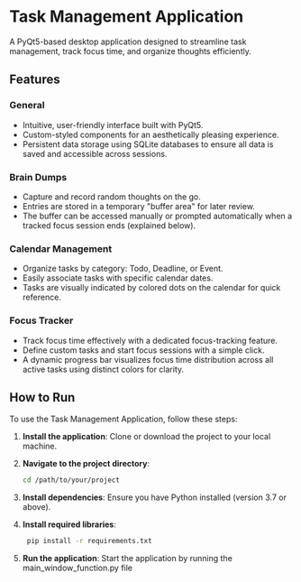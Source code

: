 # Task Management Application

A PyQt5-based desktop application designed to streamline task management, track focus time, and organize thoughts efficiently.

## Features

### General
- Intuitive, user-friendly interface built with PyQt5.
- Custom-styled components for an aesthetically pleasing experience.
- Persistent data storage using SQLite databases to ensure all data is saved and accessible across sessions.

### Brain Dumps
- Capture and record random thoughts on the go.
- Entries are stored in a temporary "buffer area" for later review.
- The buffer can be accessed manually or prompted automatically when a tracked focus session ends (explained below).

### Calendar Management
- Organize tasks by category: Todo, Deadline, or Event.
- Easily associate tasks with specific calendar dates.
- Tasks are visually indicated by colored dots on the calendar for quick reference.

### Focus Tracker
- Track focus time effectively with a dedicated focus-tracking feature.
- Define custom tasks and start focus sessions with a simple click.
- A dynamic progress bar visualizes focus time distribution across all active tasks using distinct colors for clarity.

## How to Run

To use the Task Management Application, follow these steps:

1. **Install the application**:
   Clone or download the project to your local machine.

2. **Navigate to the project directory**:
   ```bash
   cd /path/to/your/project
3. **Install dependencies**:
    Ensure you have Python installed (version 3.7 or above).
4. **Install required libraries**:
   ```bash
    pip install -r requirements.txt
5. **Run the application**:
    Start the application by running the main_window_function.py file




